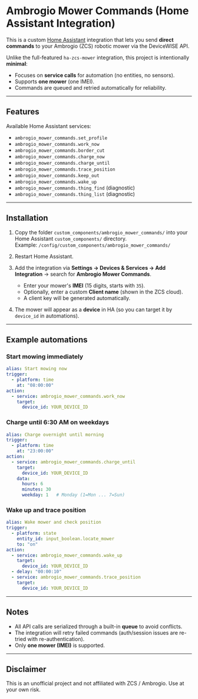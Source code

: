 # Ambrogio Mower Commands (Home Assistant Integration)

This is a custom [Home Assistant](https://www.home-assistant.io/) integration that lets you send **direct commands** to your Ambrogio (ZCS) robotic mower via the DeviceWISE API.

Unlike the full-featured `ha-zcs-mower` integration, this project is intentionally **minimal**:
- Focuses on **service calls** for automation (no entities, no sensors).
- Supports **one mower** (one IMEI).
- Commands are queued and retried automatically for reliability.

---

## Features

Available Home Assistant services:

- `ambrogio_mower_commands.set_profile`
- `ambrogio_mower_commands.work_now`
- `ambrogio_mower_commands.border_cut`
- `ambrogio_mower_commands.charge_now`
- `ambrogio_mower_commands.charge_until`
- `ambrogio_mower_commands.trace_position`
- `ambrogio_mower_commands.keep_out`
- `ambrogio_mower_commands.wake_up`
- `ambrogio_mower_commands.thing_find` (diagnostic)
- `ambrogio_mower_commands.thing_list` (diagnostic)

---

## Installation

1. Copy the folder `custom_components/ambrogio_mower_commands/` into your Home Assistant `custom_components/` directory.  
   Example: `/config/custom_components/ambrogio_mower_commands/`

2. Restart Home Assistant.

3. Add the integration via **Settings → Devices & Services → Add Integration** → search for **Ambrogio Mower Commands**.
   - Enter your mower's **IMEI** (15 digits, starts with `35`).
   - Optionally, enter a custom **Client name** (shown in the ZCS cloud).
   - A client key will be generated automatically.

4. The mower will appear as a **device** in HA (so you can target it by `device_id` in automations).

---

## Example automations

### Start mowing immediately
~~~yaml
alias: Start mowing now
trigger:
  - platform: time
    at: "08:00:00"
action:
  - service: ambrogio_mower_commands.work_now
    target:
      device_id: YOUR_DEVICE_ID
~~~

### Charge until 6:30 AM on weekdays
~~~yaml
alias: Charge overnight until morning
trigger:
  - platform: time
    at: "23:00:00"
action:
  - service: ambrogio_mower_commands.charge_until
    target:
      device_id: YOUR_DEVICE_ID
    data:
      hours: 6
      minutes: 30
      weekday: 1   # Monday (1=Mon ... 7=Sun)
~~~

### Wake up and trace position
~~~yaml
alias: Wake mower and check position
trigger:
  - platform: state
    entity_id: input_boolean.locate_mower
    to: "on"
action:
  - service: ambrogio_mower_commands.wake_up
    target:
      device_id: YOUR_DEVICE_ID
  - delay: "00:00:10"
  - service: ambrogio_mower_commands.trace_position
    target:
      device_id: YOUR_DEVICE_ID
~~~

---

## Notes

- All API calls are serialized through a built-in **queue** to avoid conflicts.
- The integration will retry failed commands (auth/session issues are re-tried with re-authentication).
- Only **one mower (IMEI)** is supported.

---

## Disclaimer

This is an unofficial project and not affiliated with ZCS / Ambrogio. Use at your own risk.
